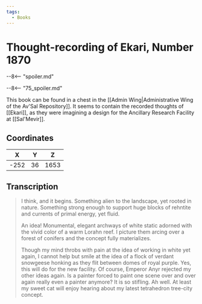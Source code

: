 ```yaml
---
tags:
  - Books
---
```

# Thought-recording of Ekari, Number 1870

--8<-- "spoiler.md"

--8<-- "75_spoiler.md"

This book can be found in a chest in the [[Admin Wing|Administrative Wing of the Av'Sal Repository]]. It seems to contain the recorded thoughts of [[Ekari]], as they were imagining a design for the Ancillary Research Facility at [[Sal'Mevir]].

## Coordinates
| **X** | **Y** | **Z** |
| :---: | :---: | :---: |
| -252  |  36   | 1653  |

## Transcription
> I think, and it begins. Something alien to the landscape, yet rooted in nature. Something strong enough to support huge blocks of rehntite and currents of primal energy, yet fluid.
>
> An idea! Monumental, elegant archways of white static adorned with the vivid color of a warm Lorahn reef. I picture them arcing over a forest of conifers and the concept fully materializes.
>
> Though my mind throbs with pain at the idea of working in white yet again, I cannot help but smile at the idea of a flock of verdant snowgeese honking as they flit between domes of royal purple. Yes, this will do for the new facility. Of course, Emperor Anyr rejected my other ideas again. Is a painter forced to paint one scene over and over again really even a painter anymore? It is so stifling. Ah well. At least my sweet cat will enjoy hearing about my latest tetrahedron tree-city concept.

